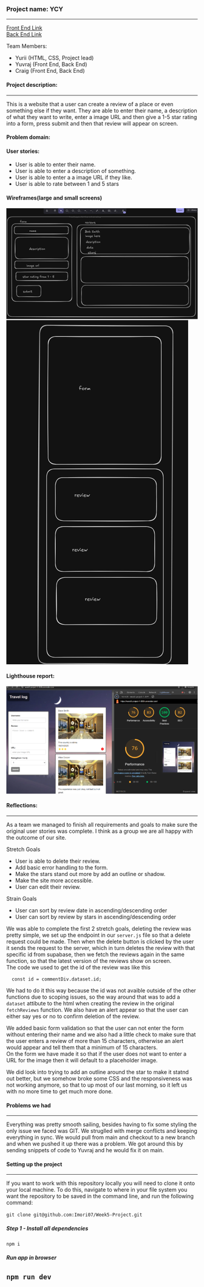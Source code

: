 ### Project name: YCY

---

[Front End Link](https://week5-project-1-393h.onrender.com/)  
 [Back End Link](https://week5-project-09nc.onrender.com/reviews)

Team Members:

- Yurii (HTML, CSS, Project lead)
- Yuvraj (Front End, Back End)
- Craig (Front End, Back End)

#### Project description:

---

This is a website that a user can create a review of a place or even something else if they want. They are able to enter their name, a description of what they want to write, enter a image URL and then give a 1-5 star rating into a form, press submit and then that review will appear on screen.

#### Problem domain:

#### User stories:

- User is able to enter their name.
- User is able to enter a description of something.
- User is able to enter a a image URL if they like.
- User is able to rate between 1 and 5 stars

#### Wireframes(large and small screens)

![large screen](<Screenshot 2025-01-16 134422.png>)
![mobile screen](<Screenshot 2025-01-16 134645.png>)

#### Lighthouse report:

![Lighthouse report](<Screenshot 2025-01-16 141459.png>)

#### Reflections:

---

As a team we managed to finish all requirements and goals to make sure the original user stories was complete. I think as a group we are all happy with the outcome of our site.

Stretch Goals

- User is able to delete their review.
- Add basic error handling to the form.
- Make the stars stand out more by add an outline or shadow.
- Make the site more accessible.
- User can edit their review.

Strain Goals

- User can sort by review date in ascending/descending order
- User can sort by review by stars in ascending/descending order

We was able to complete the first 2 stretch goals, deleting the review was pretty simple, we set up the endpoint in our `server.js` file so that a delete request could be made. Then when the delete button is clicked by the user it sends the request to the server, which in turn deletes the review with that specific id from supabase, then we fetch the reviews again in the same function, so that the latest version of the reviews show on screen.  
The code we used to get the id of the review was like this

```const commentDiv = this.closest('div');
  const id = commentDiv.dataset.id;
```

We had to do it this way because the id was not avaible outside of the other functions due to scoping issues, so the way around that was to add a `dataset` attibute to the html when creating the review in the original `fetchReviews` function. We also have an alert appear so that the user can either say yes or no to confirm deletion of the review.

We added basic form validation so that the user can not enter the form without entering their name and we also had a little check to make sure that the user enters a review of more than 15 characters, otherwise an alert would appear and tell them that a minimum of 15 characters.  
On the form we have made it so that if the user does not want to enter a URL for the image then it will default to a placeholder image.

We did look into trying to add an outline around the star to make it statnd out better, but we somehow broke some CSS and the responsiveness was not working anymore, so that to up most of our last morning, so it left us with no more time to get much more done.

#### Problems we had

---

Everything was pretty smooth sailing, besides having to fix some styling the only issue we faced was GIT. We struglled with merge conflicts and keeping everything in sync. We would pull from main and checkout to a new branch and when we pushed it up there was a problem. We got around this by sending snippets of code to Yuvraj and he would fix it on main.

#### Setting up the project

---

If you want to work with this repository locally you will need to clone it onto your local machine. To do this, navigate to where in your file system you want the repository to be saved in the command line, and run the following command:

`git clone git@github.com:Imori07/Week5-Project.git`

##### Step 1 - Install all dependencies

`npm i`

##### Run app in browser

## `npm run dev`
